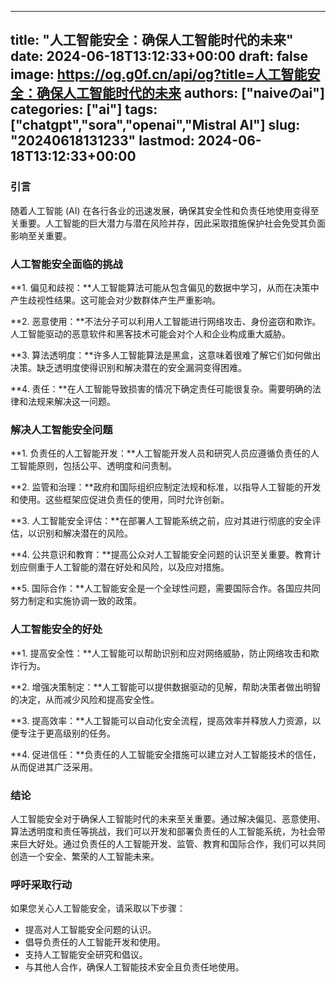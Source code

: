 
---
title: "人工智能安全：确保人工智能时代的未来"
date: 2024-06-18T13:12:33+00:00
draft: false
image: https://og.g0f.cn/api/og?title=人工智能安全：确保人工智能时代的未来
authors: ["naiveのai"]
categories: ["ai"]
tags: ["chatgpt","sora","openai","Mistral AI"]
slug: "20240618131233"
lastmod: 2024-06-18T13:12:33+00:00
---
### 引言

随着人工智能 (AI) 在各行各业的迅速发展，确保其安全性和负责任地使用变得至关重要。人工智能的巨大潜力与潜在风险并存，因此采取措施保护社会免受其负面影响至关重要。

### 人工智能安全面临的挑战

**1. 偏见和歧视：**人工智能算法可能从包含偏见的数据中学习，从而在决策中产生歧视性结果。这可能会对少数群体产生严重影响。

**2. 恶意使用：**不法分子可以利用人工智能进行网络攻击、身份盗窃和欺诈。人工智能驱动的恶意软件和黑客技术可能会对个人和企业构成重大威胁。

**3. 算法透明度：**许多人工智能算法是黑盒，这意味着很难了解它们如何做出决策。缺乏透明度使得识别和解决潜在的安全漏洞变得困难。

**4. 责任：**在人工智能导致损害的情况下确定责任可能很复杂。需要明确的法律和法规来解决这一问题。

### 解决人工智能安全问题

**1. 负责任的人工智能开发：**人工智能开发人员和研究人员应遵循负责任的人工智能原则，包括公平、透明度和问责制。

**2. 监管和治理：**政府和国际组织应制定法规和标准，以指导人工智能的开发和使用。这些框架应促进负责任的使用，同时允许创新。

**3. 人工智能安全评估：**在部署人工智能系统之前，应对其进行彻底的安全评估，以识别和解决潜在的风险。

**4. 公共意识和教育：**提高公众对人工智能安全问题的认识至关重要。教育计划应侧重于人工智能的潜在好处和风险，以及应对措施。

**5. 国际合作：**人工智能安全是一个全球性问题，需要国际合作。各国应共同努力制定和实施协调一致的政策。

### 人工智能安全的好处

**1. 提高安全性：**人工智能可以帮助识别和应对网络威胁，防止网络攻击和欺诈行为。

**2. 增强决策制定：**人工智能可以提供数据驱动的见解，帮助决策者做出明智的决定，从而减少风险和提高安全性。

**3. 提高效率：**人工智能可以自动化安全流程，提高效率并释放人力资源，以便专注于更高级别的任务。

**4. 促进信任：**负责任的人工智能安全措施可以建立对人工智能技术的信任，从而促进其广泛采用。

### 结论

人工智能安全对于确保人工智能时代的未来至关重要。通过解决偏见、恶意使用、算法透明度和责任等挑战，我们可以开发和部署负责任的人工智能系统，为社会带来巨大好处。通过负责任的人工智能开发、监管、教育和国际合作，我们可以共同创造一个安全、繁荣的人工智能未来。

### 呼吁采取行动

如果您关心人工智能安全，请采取以下步骤：

* 提高对人工智能安全问题的认识。
* 倡导负责任的人工智能开发和使用。
* 支持人工智能安全研究和倡议。
* 与其他人合作，确保人工智能技术安全且负责任地使用。